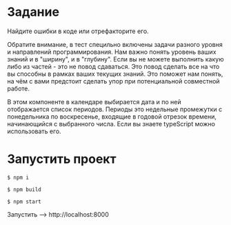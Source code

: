 # Задание


Найдите ошибки в коде или отрефакторите его. 

Обратите внимание, в тест специльно включены задачи разного уровня и направлений программирования. 
Нам важно понять уровень ваших знаний и в "ширину", и в "глубину". 
Если вы не можете выполнить какую либо из частей - это не повод сдаваться. 
Это повод сделать все на что вы способны в рамках ваших текущих знаний. 
Это поможет нам понять, на чём с вами предстоит сделать упор при потенциальной совместной работе.

В этом компоненте в календаре выбирается дата и по ней отображается список периодов. Периоды это недельные промежутки с понедельника по воскресенье, входящие в годовой отрезок времени, начинающийся с выбранного числа.
Если вы знаете typeScript можно использовать его.

# Запустить проект 


```
$ npm i

```

```
$ npm build

```

```
$ npm start

```

Запустить -->  http://localhost:8000
